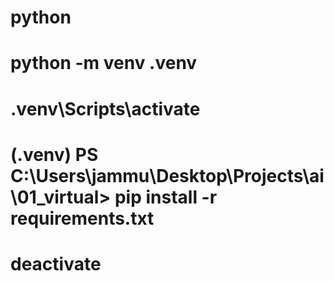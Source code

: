 # python

# python -m venv .venv

# .venv\Scripts\activate 

# (.venv) PS C:\Users\jammu\Desktop\Projects\ai\01_virtual> pip install -r requirements.txt
# deactivate
